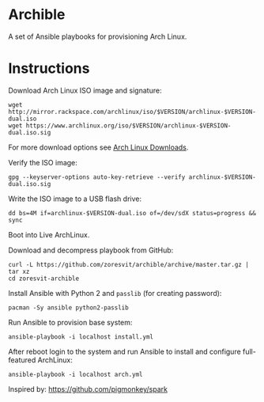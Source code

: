 Archible
========

A set of Ansible playbooks for provisioning Arch Linux.

Instructions
============

Download Arch Linux ISO image and signature:

```
wget http://mirror.rackspace.com/archlinux/iso/$VERSION/archlinux-$VERSION-dual.iso
wget https://www.archlinux.org/iso/$VERSION/archlinux-$VERSION-dual.iso.sig
```

For more download options see [Arch Linux Downloads](https://www.archlinux.org/download/).

Verify the ISO image:

```
gpg --keyserver-options auto-key-retrieve --verify archlinux-$VERSION-dual.iso.sig
```

Write the ISO image to a USB flash drive:

```
dd bs=4M if=archlinux-$VERSION-dual.iso of=/dev/sdX status=progress && sync
```

Boot into Live ArchLinux.

Download and decompress playbook from GitHub:

```
curl -L https://github.com/zoresvit/archible/archive/master.tar.gz | tar xz
cd zoresvit-archible
```

Install Ansible with Python 2 and `passlib` (for creating password):

```
pacman -Sy ansible python2-passlib
```

Run Ansible to provision base system:

```
ansible-playbook -i localhost install.yml
```

After reboot login to the system and run Ansible to install and configure
full-featured ArchLinux:

```
ansible-playbook -i localhost arch.yml
```

Inspired by: https://github.com/pigmonkey/spark
